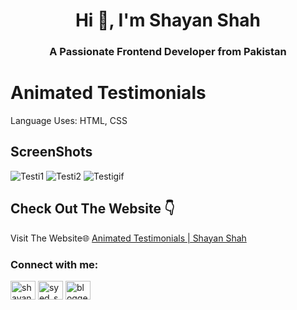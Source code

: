 <h1 align="center">Hi 👋, I'm Shayan Shah</h1>
<h3 align="center">A Passionate Frontend Developer from Pakistan</h3>


# Animated Testimonials
Language Uses: HTML, CSS
## ScreenShots
![Testi1](https://github.com/user-attachments/assets/57213846-dd86-4419-84a1-b284987a982b)
![Testi2](https://github.com/user-attachments/assets/b19b6e32-ddad-47c7-8db8-20ddcfc1f835)
![Testigif](https://github.com/user-attachments/assets/80239b07-0b33-4ba5-8a2c-f2be4636972b)


## Check Out The Website 👇

Visit The Website🌐 [Animated Testimonials | Shayan Shah](https://shayanshahdeveloper.github.io/Project-28-Animated-Testimonals/)

<h3 align="left">Connect with me:</h3>
<p align="left">
<a href="https://linkedin.com/in/shayan-shah-b31439296" target="blank"><img align="center" src="https://raw.githubusercontent.com/rahuldkjain/github-profile-readme-generator/master/src/images/icons/Social/linked-in-alt.svg" alt="shayan-shah-b31439296" height="30" width="40" /></a>
<a href="https://instagram.com/syed_shanie" target="blank"><img align="center" src="https://raw.githubusercontent.com/rahuldkjain/github-profile-readme-generator/master/src/images/icons/Social/instagram.svg" alt="syed_shanie" height="30" width="40" /></a>
<a href="https://www.youtube.com/@shayanshahdev" target="blank"><img align="center" src="https://raw.githubusercontent.com/rahuldkjain/github-profile-readme-generator/master/src/images/icons/Social/youtube.svg" alt="bloggeravenue2691" height="30" width="40" /></a>
</p>
